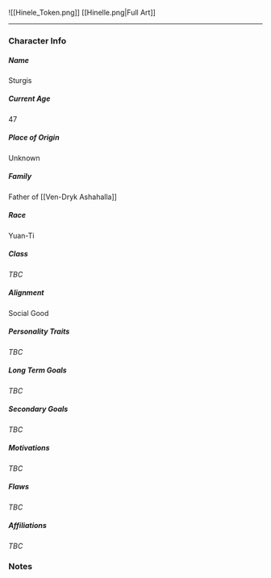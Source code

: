 ![[Hinele_Token.png]]
[[Hinelle.png|Full Art]]

---
### Character Info

##### Name 
Sturgis 

##### Current Age
47

##### Place of Origin
Unknown

##### Family
Father of [[Ven-Dryk Ashahalla]]

##### Race
Yuan-Ti

##### Class
*TBC*

##### Alignment
Social Good

##### Personality Traits
*TBC*

##### Long Term Goals
*TBC*

##### Secondary Goals
*TBC*

##### Motivations
*TBC*

##### Flaws
*TBC*

##### Affiliations
*TBC*

### Notes

